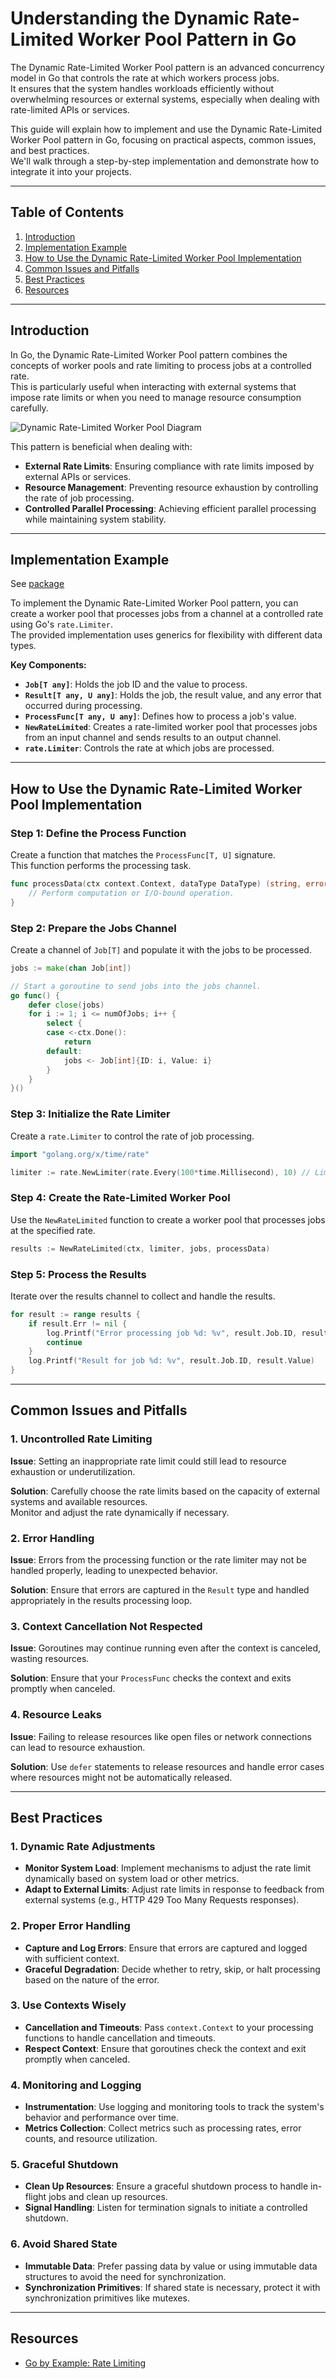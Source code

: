 # Understanding the Dynamic Rate-Limited Worker Pool Pattern in Go

The Dynamic Rate-Limited Worker Pool pattern is an advanced concurrency model in Go that controls the rate at which workers process jobs.  
It ensures that the system handles workloads efficiently without overwhelming resources or external systems, especially when dealing with rate-limited APIs or services.

This guide will explain how to implement and use the Dynamic Rate-Limited Worker Pool pattern in Go, focusing on practical aspects, common issues, and best practices.  
We'll walk through a step-by-step implementation and demonstrate how to integrate it into your projects.

---

## Table of Contents

1. [Introduction](#introduction)
2. [Implementation Example](#implementation-example)
3. [How to Use the Dynamic Rate-Limited Worker Pool Implementation](#how-to-use-the-dynamic-rate-limited-worker-pool-implementation)
4. [Common Issues and Pitfalls](#common-issues-and-pitfalls)
5. [Best Practices](#best-practices)
6. [Resources](#resources)

---

## Introduction

In Go, the Dynamic Rate-Limited Worker Pool pattern combines the concepts of worker pools and rate limiting to process jobs at a controlled rate.  
This is particularly useful when interacting with external systems that impose rate limits or when you need to manage resource consumption carefully.

![Dynamic Rate-Limited Worker Pool Diagram](../../../docs/images/dynamic_graph.png)

This pattern is beneficial when dealing with:

- **External Rate Limits**: Ensuring compliance with rate limits imposed by external APIs or services.
- **Resource Management**: Preventing resource exhaustion by controlling the rate of job processing.
- **Controlled Parallel Processing**: Achieving efficient parallel processing while maintaining system stability.

---

## Implementation Example

See [package](.)

To implement the Dynamic Rate-Limited Worker Pool pattern, you can create a worker pool that processes jobs from a channel at a controlled rate using Go's `rate.Limiter`.  
The provided implementation uses generics for flexibility with different data types.

**Key Components:**

- **`Job[T any]`**: Holds the job ID and the value to process.
- **`Result[T any, U any]`**: Holds the job, the result value, and any error that occurred during processing.
- **`ProcessFunc[T any, U any]`**: Defines how to process a job's value.
- **`NewRateLimited`**: Creates a rate-limited worker pool that processes jobs from an input channel and sends results to an output channel.
- **`rate.Limiter`**: Controls the rate at which jobs are processed.

---

## How to Use the Dynamic Rate-Limited Worker Pool Implementation

### Step 1: Define the Process Function

Create a function that matches the `ProcessFunc[T, U]` signature.  
This function performs the processing task.

```go
func processData(ctx context.Context, dataType DataType) (string, error) {
    // Perform computation or I/O-bound operation.
}
```

### Step 2: Prepare the Jobs Channel

Create a channel of `Job[T]` and populate it with the jobs to be processed.

```go
jobs := make(chan Job[int])

// Start a goroutine to send jobs into the jobs channel.
go func() {
    defer close(jobs)
    for i := 1; i <= numOfJobs; i++ {
        select {
        case <-ctx.Done():
            return
        default:
            jobs <- Job[int]{ID: i, Value: i}
        }
    }
}()
```

### Step 3: Initialize the Rate Limiter

Create a `rate.Limiter` to control the rate of job processing.

```go
import "golang.org/x/time/rate"

limiter := rate.NewLimiter(rate.Every(100*time.Millisecond), 10) // Limit to 10 jobs per second with a burst of 10
```

### Step 4: Create the Rate-Limited Worker Pool

Use the `NewRateLimited` function to create a worker pool that processes jobs at the specified rate.

```go
results := NewRateLimited(ctx, limiter, jobs, processData)
```

### Step 5: Process the Results

Iterate over the results channel to collect and handle the results.

```go
for result := range results {
    if result.Err != nil {
        log.Printf("Error processing job %d: %v", result.Job.ID, result.Err)
        continue
    }
    log.Printf("Result for job %d: %v", result.Job.ID, result.Value)
}
```

---

## Common Issues and Pitfalls

### 1. Uncontrolled Rate Limiting

**Issue**: Setting an inappropriate rate limit could still lead to resource exhaustion or underutilization.

**Solution**: Carefully choose the rate limits based on the capacity of external systems and available resources.  
Monitor and adjust the rate dynamically if necessary.

### 2. Error Handling

**Issue**: Errors from the processing function or the rate limiter may not be handled properly, leading to unexpected behavior.

**Solution**: Ensure that errors are captured in the `Result` type and handled appropriately in the results processing loop.

### 3. Context Cancellation Not Respected

**Issue**: Goroutines may continue running even after the context is canceled, wasting resources.

**Solution**: Ensure that your `ProcessFunc` checks the context and exits promptly when canceled.

### 4. Resource Leaks

**Issue**: Failing to release resources like open files or network connections can lead to resource exhaustion.

**Solution**: Use `defer` statements to release resources and handle error cases where resources might not be automatically released.

---

## Best Practices

### 1. Dynamic Rate Adjustments

- **Monitor System Load**: Implement mechanisms to adjust the rate limit dynamically based on system load or other metrics.
- **Adapt to External Limits**: Adjust rate limits in response to feedback from external systems (e.g., HTTP 429 Too Many Requests responses).

### 2. Proper Error Handling

- **Capture and Log Errors**: Ensure that errors are captured and logged with sufficient context.
- **Graceful Degradation**: Decide whether to retry, skip, or halt processing based on the nature of the error.

### 3. Use Contexts Wisely

- **Cancellation and Timeouts**: Pass `context.Context` to your processing functions to handle cancellation and timeouts.
- **Respect Context**: Ensure that goroutines check the context and exit promptly when canceled.

### 4. Monitoring and Logging

- **Instrumentation**: Use logging and monitoring tools to track the system's behavior and performance over time.
- **Metrics Collection**: Collect metrics such as processing rates, error counts, and resource utilization.

### 5. Graceful Shutdown

- **Clean Up Resources**: Ensure a graceful shutdown process to handle in-flight jobs and clean up resources.
- **Signal Handling**: Listen for termination signals to initiate a controlled shutdown.

### 6. Avoid Shared State

- **Immutable Data**: Prefer passing data by value or using immutable data structures to avoid the need for synchronization.
- **Synchronization Primitives**: If shared state is necessary, protect it with synchronization primitives like mutexes.

---

## Resources

- [Go by Example: Rate Limiting](https://gobyexample.com/rate-limiting)